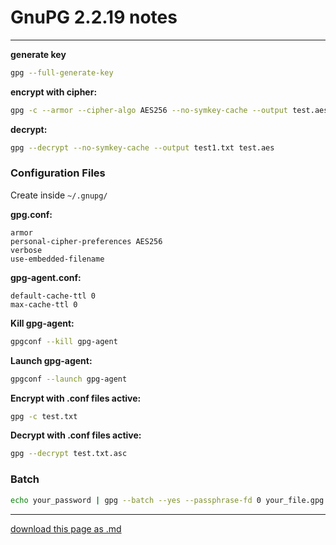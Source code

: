 # GnuPG 2.2.19 notes

------------------------

**generate key**

```sh
gpg --full-generate-key
```

**encrypt with cipher:**

```sh
gpg -c --armor --cipher-algo AES256 --no-symkey-cache --output test.aes test.txt 
```

**decrypt:**

```sh
gpg --decrypt --no-symkey-cache --output test1.txt test.aes
```

### Configuration Files

Create inside `~/.gnupg/`

**gpg.conf:**

```
armor
personal-cipher-preferences AES256
verbose
use-embedded-filename
```

**gpg-agent.conf:**

```
default-cache-ttl 0
max-cache-ttl 0
```

**Kill gpg-agent:**

```sh
gpgconf --kill gpg-agent
```

**Launch gpg-agent:**

```sh
gpgconf --launch gpg-agent
```

**Encrypt with .conf files active:**

```sh
gpg -c test.txt
```

**Decrypt with .conf files active:**

```sh
gpg --decrypt test.txt.asc
```

### Batch

```sh
echo your_password | gpg --batch --yes --passphrase-fd 0 your_file.gpg
```

-------------------

[download this page as .md](https://raw.githubusercontent.com/retrokid/retrokid.github.io/master/tech_notes/gnupg.md)

